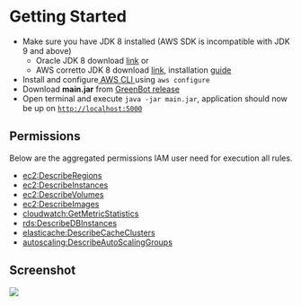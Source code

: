 # Getting Started

* Make sure you have JDK 8 installed \(AWS SDK is incompatible with JDK 9 and above\)
  * Oracle JDK 8 download [link](https://www.oracle.com/java/technologies/javase/javase8-archive-downloads.html) or
  * AWS corretto JDK 8 download [link](https://docs.aws.amazon.com/corretto/latest/corretto-8-ug/downloads-list.html), installation [guide](https://docs.aws.amazon.com/corretto/latest/corretto-8-ug/windows-7-install.html)
* Install and configure[ AWS CLI ](https://docs.aws.amazon.com/cli/latest/userguide/cli-chap-welcome.html)using `aws configure`
* Download **main.jar** from [GreenBot release](https://github.com/vinay-lodha/greenbot/releases)
* Open terminal and execute `java -jar main.jar`, application should now be up on [`http://localhost:5000`](http://localhost:5000)

## Permissions

Below are the aggregated permissions IAM user need for execution all rules.

* [ec2:DescribeRegions](https://docs.aws.amazon.com/AWSEC2/latest/APIReference/API_DescribeRegions.html)
* [ec2:DescribeInstances](https://docs.aws.amazon.com/AWSEC2/latest/APIReference/API_DescribeInstances.html)
* [ec2:DescribeVolumes](https://docs.aws.amazon.com/AWSEC2/latest/APIReference/API_DescribeVolumes.html)
* [ec2:DescribeImages](https://docs.aws.amazon.com/AWSEC2/latest/APIReference/API_DescribeImages.html)
* [cloudwatch:GetMetricStatistics](https://docs.aws.amazon.com/AmazonCloudWatch/latest/APIReference/API_GetMetricStatistics.html)
* [rds:DescribeDBInstances](https://docs.aws.amazon.com/cli/latest/reference/rds/describe-db-instances.html)
* [elasticache:DescribeCacheClusters](https://docs.aws.amazon.com/cli/latest/reference/elasticache/describe-cache-clusters.html)
* [autoscaling:DescribeAutoScalingGroups](https://docs.aws.amazon.com/cli/latest/reference/autoscaling/describe-auto-scaling-groups.html)

## Screenshot

![](.gitbook/assets/screenshot_1%20%281%29.png)


